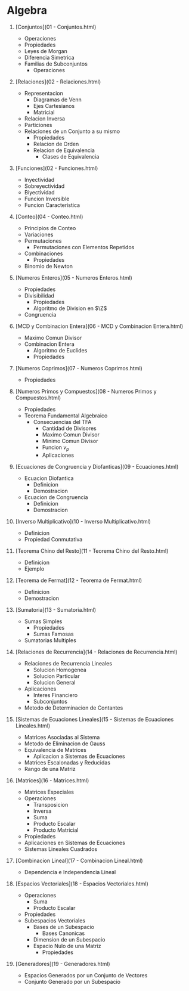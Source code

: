 # Algebra

1. [Conjuntos](01 - Conjuntos.html)
   - Operaciones
   - Propiedades
   - Leyes de Morgan
   - Diferencia Simetrica
   - Familias de Subconjuntos
     - Operaciones

1. [Relaciones](02 - Relaciones.html)
   - Representacion
     - Diagramas de Venn
     - Ejes Cartesianos
     - Matricial
   - Relacion Inversa
   - Particiones
   - Relaciones de un Conjunto a su mismo
     - Propiedades
     - Relacion de Orden
     - Relacion de Equivalencia
       - Clases de Equivalencia
2. [Funciones](02 - Funciones.html)
   - Inyectividad
   - Sobreyectividad
   - Biyectividad
   - Funcion Inversible
   - Funcion Caracteristica
3. [Conteo](04 - Conteo.html)
   - Principios de Conteo
   - Variaciones
   - Permutaciones
     - Permutaciones con Elementos Repetidos
   - Combinaciones
     - Propiedades
   - Binomio de Newton
4. [Numeros Enteros](05 - Numeros Enteros.html)
   - Propiedades
   - Divisibilidad
     - Propiedades
     - Algoritmo de Division en $\Z$
   - Congruencia
5. [MCD y Combinacion Entera](06 - MCD y Combinacion Entera.html)
   - Maximo Comun Divisor
   - Combinacion Entera
     - Algoritmo de Euclides
     - Propiedades
6. [Numeros Coprimos](07 - Numeros Coprimos.html)
   - Propiedades
7. [Numeros Primos y Compuestos](08 - Numeros Primos y Compuestos.html)
   - Propiedades
   - Teorema Fundamental Algebraico
     - Consecuencias del TFA
       - Cantidad de Divisores
       - Maximo Comun Divisor
       - Minimo Comun Divisor
       - Funcion $v_p$
       - Aplicaciones

1. [Ecuaciones de Congruencia y Diofanticas](09 - Ecuaciones.html)
   - Ecuacion Diofantica
     - Definicion
     - Demostracion
   - Ecuacion de Congruencia
     - Definicion
     - Demostracion
2. [Inverso Multiplicativo](10 - Inverso Multiplicativo.html)
   - Definicion
   - Propiedad Conmutativa
3. [Teorema Chino del Resto](11 - Teorema Chino del Resto.html)
   - Definicion
   - Ejemplo
4. [Teorema de Fermat](12 - Teorema de Fermat.html)
   - Definicion
   - Demostracion
5. [Sumatoria](13 - Sumatoria.html)
   - Sumas Simples
     - Propiedades
     - Sumas Famosas
   - Sumatorias Multiples
6. [Relaciones de Recurrencia](14 - Relaciones de Recurrencia.html)
   - Relaciones de Recurrencia Lineales
     - Solucion Homogenea
     - Solucion Particular
     - Solucion General
   - Aplicaciones
     - Interes Financiero
     - Subconjuntos
   - Metodo de Determinacion de Contantes
7. [Sistemas de Ecuaciones Lineales](15 - Sistemas de Ecuaciones Lineales.html)
   - Matrices Asociadas al Sistema
   - Metodo de Eliminacion de Gauss
   - Equivalencia de Matrices
     - Aplicacion a Sistemas de Ecuaciones
   - Matrices Escalonadas y Reducidas
   - Rango de una Matriz

1. [Matrices](16 - Matrices.html)
   - Matrices Especiales
   - Operaciones
     - Transposicion
     - Inversa
     - Suma
     - Producto Escalar
     - Producto Matricial
   - Propiedades
   - Aplicaciones en Sistemas de Ecuaciones
   - Sistemas Lineales Cuadrados
2. [Combinacion Lineal](17 - Combinacion Lineal.html)
   - Dependencia e Independencia Lineal
3. [Espacios Vectoriales](18 - Espacios Vectoriales.html)
   - Operaciones
     - Suma
     - Producto Escalar
   - Propiedades
   - Subespacios Vectoriales
     - Bases de un Subespacio
       - Bases Canonicas
     - Dimension de un Subespacio
     - Espacio Nulo de una Matriz
       - Propiedades

1. [Generadores](19 - Generadores.html)
   - Espacios Generados por un Conjunto de Vectores
   - Conjunto Generado por un Subespacio